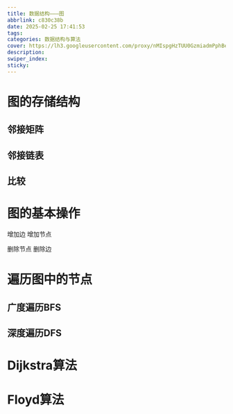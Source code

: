 ```yaml
---
title: 数据结构———图
abbrlink: c830c38b
date: 2025-02-25 17:41:53
tags:
categories: 数据结构与算法
cover: https://lh3.googleusercontent.com/proxy/nMIspgHzTUU0GzmiadmPphBelzF2xy9-tIiejZg3VvJTITxUb-1vILxf-IsCfyl94VSn6YvHa8_PiIyR9d3rwD8ZhNdQ1C1rnblP6zy3OaI=w3840-h2160-p-k-no-nd-mv
description:
swiper_index:
sticky:
---
```


# 图的存储结构

## 邻接矩阵



## 邻接链表

## 比较


# 图的基本操作

增加边
增加节点

删除节点
删除边

# 遍历图中的节点

## 广度遍历BFS



## 深度遍历DFS


# Dijkstra算法

# Floyd算法
